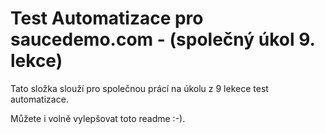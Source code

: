 # Test Automatizace pro saucedemo.com - (společný úkol 9. lekce)
Tato složka slouží pro společnou prácí na úkolu z 9 lekece test automatizace.

Můžete i volně vylepšovat toto readme :-).